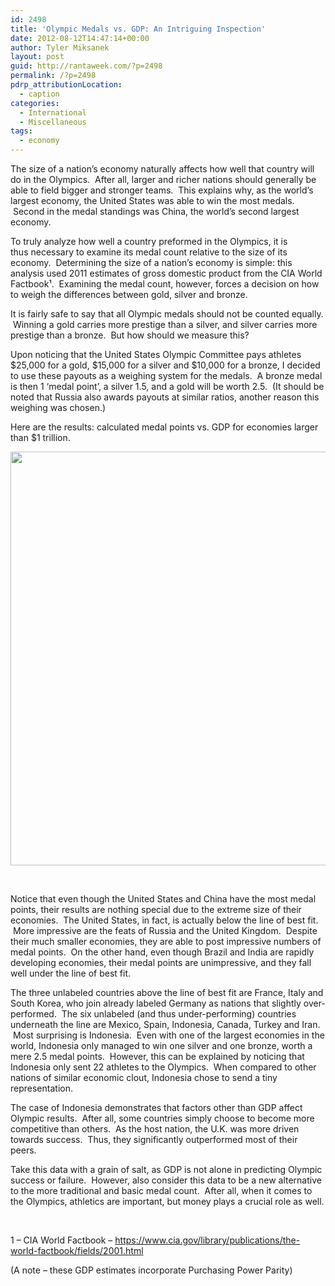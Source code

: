 ```yaml
---
id: 2498
title: 'Olympic Medals vs. GDP: An Intriguing Inspection'
date: 2012-08-12T14:47:14+00:00
author: Tyler Miksanek
layout: post
guid: http://rantaweek.com/?p=2498
permalink: /?p=2498
pdrp_attributionLocation:
  - caption
categories:
  - International
  - Miscellaneous
tags:
  - economy
---
```

The size of a nation&#8217;s economy naturally affects how well that country will do in the Olympics.  After all, larger and richer nations should generally be able to field bigger and stronger teams.  This explains why, as the world&#8217;s largest economy, the United States was able to win the most medals.  Second in the medal standings was China, the world&#8217;s second largest economy.

To truly analyze how well a country preformed in the Olympics, it is thus necessary to examine its medal count relative to the size of its economy.  Determining the size of a nation&#8217;s economy is simple: this analysis used 2011 estimates of gross domestic product from the CIA World Factbook¹.  Examining the medal count, however, forces a decision on how to weigh the differences between gold, silver and bronze.

It is fairly safe to say that all Olympic medals should not be counted equally.  Winning a gold carries more prestige than a silver, and silver carries more prestige than a bronze.  But how should we measure this?

Upon noticing that the United States Olympic Committee pays athletes $25,000 for a gold, $15,000 for a silver and $10,000 for a bronze, I decided to use these payouts as a weighing system for the medals.  A bronze medal is then 1 &#8216;medal point&#8217;, a silver 1.5, and a gold will be worth 2.5.  (It should be noted that Russia also awards payouts at similar ratios, another reason this weighing was chosen.)

Here are the results: calculated medal points vs. GDP for economies larger than $1 trillion.

[<img class="alignleft size-full wp-image-2519" title="Final Olympics" src="http://rantaweek.com/wp-content/uploads/2012/08/Final-Olympics.png" alt="" width="938" height="662" srcset="http://rantaweek.com/wp-content/uploads/2012/08/Final-Olympics-300x212.png 300w, http://rantaweek.com/wp-content/uploads/2012/08/Final-Olympics.png 938w" sizes="(max-width: 938px) 100vw, 938px" />](http://rantaweek.com/wp-content/uploads/2012/08/Final-Olympics.png)

&nbsp;

Notice that even though the United States and China have the most medal points, their results are nothing special due to the extreme size of their economies.  The United States, in fact, is actually below the line of best fit.  More impressive are the feats of Russia and the United Kingdom.  Despite their much smaller economies, they are able to post impressive numbers of medal points.  On the other hand, even though Brazil and India are rapidly developing economies, their medal points are unimpressive, and they fall well under the line of best fit.

The three unlabeled countries above the line of best fit are France, Italy and South Korea, who join already labeled Germany as nations that slightly over-performed.  The six unlabeled (and thus under-performing) countries underneath the line are Mexico, Spain, Indonesia, Canada, Turkey and Iran.  Most surprising is Indonesia.  Even with one of the largest economies in the world, Indonesia only managed to win one silver and one bronze, worth a mere 2.5 medal points.  However, this can be explained by noticing that Indonesia only sent 22 athletes to the Olympics.  When compared to other nations of similar economic clout, Indonesia chose to send a tiny representation.

The case of Indonesia demonstrates that factors other than GDP affect Olympic results.  After all, some countries simply choose to become more competitive than others.  As the host nation, the U.K. was more driven towards success.  Thus, they significantly outperformed most of their peers.

Take this data with a grain of salt, as GDP is not alone in predicting Olympic success or failure.  However, also consider this data to be a new alternative to the more traditional and basic medal count.  After all, when it comes to the Olympics, athletics are important, but money plays a crucial role as well.

&nbsp;

1 &#8211; CIA World Factbook &#8211; <https://www.cia.gov/library/publications/the-world-factbook/fields/2001.html>

(A note &#8211; these GDP estimates incorporate Purchasing Power Parity)
